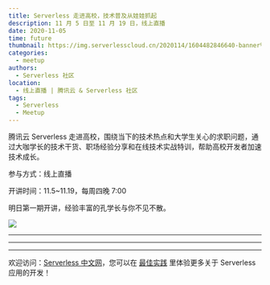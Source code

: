 ```yaml
---
title: Serverless 走进高校，技术普及从娃娃抓起
description: 11 月 5 日至 11 月 19 日，线上直播
date: 2020-11-05
time: future
thumbnail: https://img.serverlesscloud.cn/2020114/1604482846640-banner%20%20%2011.5%281%29_%E5%89%AF%E6%9C%AC.jpg
categories:
  - meetup
authors:
  - Serverless 社区
location:
  - 线上直播 | 腾讯云 & Serverless 社区
tags:
  - Serverless
  - Meetup
---
```


腾讯云 Serverless 走进高校，围绕当下的技术热点和⼤学⽣关⼼的求职问题，通过⼤咖学长的技术⼲货、职场经验分享和在线技术实战特训，帮助⾼校开发者加速技术成长。

参与方式：线上直播

开讲时间：11.5~11.19，每周四晚 7:00

明日第一期开讲，经验丰富的孔学长与你不见不散。

![](https://img.serverlesscloud.cn/2020114/1604482942230-%E5%98%89%E5%AE%BE%E6%B5%B7%E6%8A%A511.5%283%29.jpg)

---

---
<div id='scf-deploy-iframe-or-md'></div>

---

欢迎访问：[Serverless 中文网](https://serverlesscloud.cn/)，您可以在 [最佳实践](https://serverlesscloud.cn/best-practice) 里体验更多关于 Serverless 应用的开发！